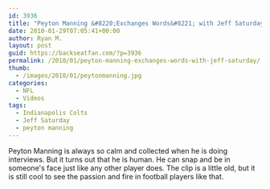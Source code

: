 ```yaml
---
id: 3936
title: "Peyton Manning &#8220;Exchanges Words&#8221; with Jeff Saturday"
date: 2010-01-29T07:05:41+00:00
author: Ryan M.
layout: post
guid: https://backseatfan.com/?p=3936
permalink: /2010/01/peyton-manning-exchanges-words-with-jeff-saturday/
thumb:
  - /images/2010/01/peytonmanning.jpg
categories:
  - NFL
  - Videos
tags:
  - Indianapolis Colts
  - Jeff Saturday
  - peyton manning
---
```


<div class="entry">
  <p>
  </p>

  <p>
    Peyton Manning is always so calm and collected when he is doing interviews. But it turns out that he is human. He can snap and be in someone's face just like any other player does. The clip is a little old, but it is still cool to see the passion and fire in football players like that.
  </p>
</div>
